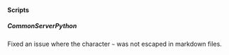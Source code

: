 
#### Scripts

##### CommonServerPython

Fixed an issue where the character `~` was not escaped in markdown files.